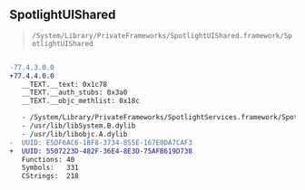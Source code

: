 ## SpotlightUIShared

> `/System/Library/PrivateFrameworks/SpotlightUIShared.framework/SpotlightUIShared`

```diff

-77.4.3.0.0
+77.4.4.0.0
   __TEXT.__text: 0x1c78
   __TEXT.__auth_stubs: 0x3a0
   __TEXT.__objc_methlist: 0x18c

   - /System/Library/PrivateFrameworks/SpotlightServices.framework/SpotlightServices
   - /usr/lib/libSystem.B.dylib
   - /usr/lib/libobjc.A.dylib
-  UUID: E5DF6AC6-1BF8-3734-855E-167E0DA7CAF3
+  UUID: 5507223D-482F-36E4-8E3D-75AFB619D738
   Functions: 40
   Symbols:   331
   CStrings:  218

```
